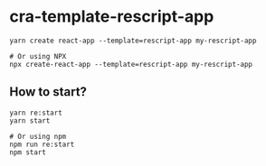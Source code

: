 # cra-template-rescript-app


```
yarn create react-app --template=rescript-app my-rescript-app

# Or using NPX
npx create-react-app --template=rescript-app my-rescript-app
```

## How to start?

```
yarn re:start
yarn start

# Or using npm
npm run re:start
npm start
```

